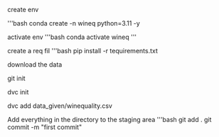 create env

'''bash
conda create -n wineq python=3.11 -y

activate env
'''bash
conda activate wineq
'''

create a req fil
'''bash
pip install -r tequirements.txt


download the data

git init

dvc init

dvc add data_given/winequality.csv

Add everything in the directory to the staging area
'''bash
git add . 
git commit -m "first commit"